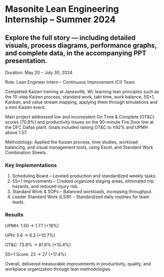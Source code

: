 # Masonite Lean Engineering Internship – Summer 2024

## Explore the full story — including detailed visuals, process diagrams, performance graphs, and complete data, in the accompanying PPT presentation.

Duration: May 20 – July 30, 2024

Role: Lean Engineer Intern – Continuous Improvement (CI) Team

Completed Kaizen training at Janesville, WI, learning lean principles such as the 10-step Kaizen process, standard work, takt time, work balance, 5S+1, Kanban, and value stream mapping, applying them through simulations and a mini Kaizen event.

Main project addressed low and inconsistent On Time & Complete (OT&C) scores (70.9%) and productivity issues on the 90-minute Fire Door line at the DFC Dallas plant. Goals included raising OT&C to ≥92% and UPMH above 1.57.

Methodology: Applied the Kaizen process, time studies, workload balancing, and visual management tools, using Excel, and Standard Work Combination Sheets.

### Key Implementations 

1. Scheduling Board – Leveled production and standardized weekly tasks.
2. 5S+1 Improvements – Created organized staging areas, eliminated trip hazards, and reduced injury risk.
3. Standard Work & SOPs – Balanced workloads, increasing throughput.
4. Leader Standard Work (LSW) – Standardized daily routines for team leads.

### Results

UPMH: 1.50 → 1.77 (+18%)

UPH: 5.6 → 6.2 (+10.7%)

OT&C: 73.9% → 81.6% (+10.4%)

5S+1 Score: 23 → 27 (+17.4%)

Overall, delivered measurable improvements in productivity, quality, and workplace organization through lean methodologies.

